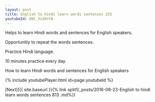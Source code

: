 ```yaml
---
layout: post
title: English to hindi learn words sentences 235 
youtubeId: 6Nt_VsIHrFA
---
```

 
 
Helps to learn Hindi words and sentences for English speakers.

Opportunitiy to repeat the words sentences. 

Practice Hindi language. 
 
10 minutes practice every day. 
 
How to learn Hindi words and sentences for English speakers 
 
{% include youtubePlayer.html id=page.youtubeId %}
 
 
[Next]({{ site.baseurl }}{% link  split1/_posts/2016-08-23-English to hindi learn words sentences 813 .md%})
 
